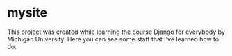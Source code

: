 # mysite

This project was created while learning the course Django for everybody by Michigan University.
Here you can see some staff that I've learned how to do.
